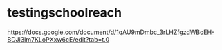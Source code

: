 # testingschoolreach
https://docs.google.com/document/d/1qAU9mDmbc_3rLHZfgzdWBoEH-BDJi3Im7KLoPXxw6cE/edit?tab=t.0
